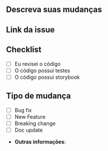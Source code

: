 ## Descreva suas mudanças

<!--- Descreva em detalhes a sua mudança -->

## Link da issue

<!--- opcional -->

## Checklist

<!--- Marque o necessário -->

- [ ] Eu revisei o código
- [ ] O código possui testes
- [ ] O código possui storybook

## Tipo de mudança

<!--- Marque o necessário -->

- [ ] Bug fix
- [ ] New Feature
- [ ] Breaking change
- [ ] Doc update

* **Outras informações**:

<!--- opcional -->
